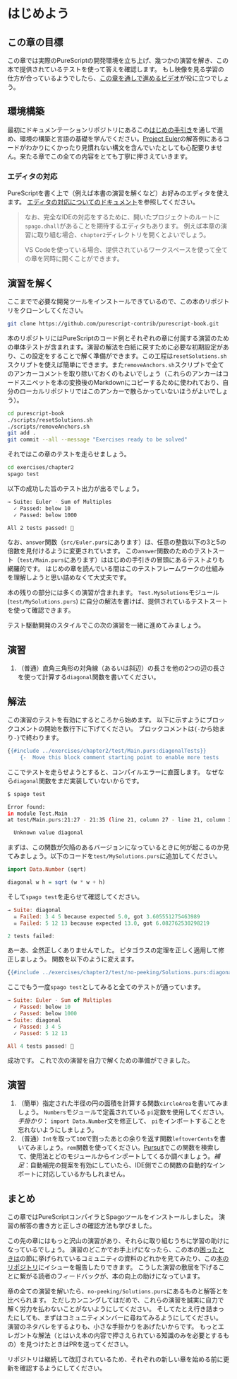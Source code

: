 # はじめよう

## この章の目標

この章では実際のPureScriptの開発環境を立ち上げ、幾つかの演習を解き、この本で提供されているテストを使って答えを確認します。
もし映像を見る学習の仕方が合っているようでしたら、[この章を通しで進めるビデオ](https://www.youtube.com/watch?v=GPjPwb6d-70)が役に立つでしょう。

## 環境構築

最初にドキュメンテーションリポジトリにあるこの[はじめの手引き](https://github.com/purescript/documentation/blob/master/guides/Getting-Started.md)を通しで進め、環境の構築と言語の基礎を学んでください。[Project
Euler](http://projecteuler.net/problem=1)の解答例にあるコードがわかりにくかったり見慣れない構文を含んでいたとしても心配要りません。来たる章でこの全ての内容をとても丁寧に押さえていきます。

### エディタの対応

PureScriptを書く上で（例えば本書の演習を解くなど）お好みのエディタを使えます。
[エディタの対応についてのドキュメント](https://github.com/purescript/documentation/blob/master/ecosystem/Editor-and-tool-support.md#editor-support)を参照してください。

> なお、完全なIDEの対応をするために、開いたプロジェクトのルートに`spago.dhall`があることを期待するエディタもあります。
> 例えば本章の演習に取り組む場合、`chapter2`ディレクトリを開くとよいでしょう。
>
> VS Codeを使っている場合、提供されているワークスペースを使って全ての章を同時に開くことができます。

## 演習を解く

ここまでで必要な開発ツールをインストールできているので、この本のリポジトリをクローンしてください。

```sh
git clone https://github.com/purescript-contrib/purescript-book.git
```

本のリポジトリにはPureScriptのコード例とそれぞれの章に付属する演習のための単体テストが含まれます。演習の解法を白紙に戻すために必要な初期設定があり、この設定をすることで解く準備ができます。この工程は`resetSolutions.sh`スクリプトを使えば簡単にできます。また`removeAnchors.sh`スクリプトで全てのアンカーコメントを取り除いておくのもよいでしょう（これらのアンカーはコードスニペットを本の変換後のMarkdownにコピーするために使われており、自分のローカルリポジトリではこのアンカーで散らかっていないほうがよいでしょう）。

```sh
cd purescript-book
./scripts/resetSolutions.sh
./scripts/removeAnchors.sh
git add .
git commit --all --message "Exercises ready to be solved"
```

それではこの章のテストを走らせましょう。

```sh
cd exercises/chapter2
spago test
```

以下の成功した旨のテスト出力が出るでしょう。

```sh
→ Suite: Euler - Sum of Multiples
  ✓ Passed: below 10
  ✓ Passed: below 1000

All 2 tests passed! 🎉
```

なお、`answer`関数（`src/Euler.purs`にあります）は、任意の整数以下の3と5の倍数を見付けるように変更されています。
この`answer`関数のためのテストスート（`test/Main.purs`にあります）ははじめの手引きの冒頭にあるテストよりも網羅的です。
はじめの章を読んでいる間はこのテストフレームワークの仕組みを理解しようと思い詰めなくて大丈夫です。

本の残りの部分には多くの演習が含まれます。
`Test.MySolutions`モジュール (`test/MySolutions.purs`)
に自分の解法を書けば、提供されているテストスートを使って確認できます。

テスト駆動開発のスタイルでこの次の演習を一緒に進めてみましょう。

## 演習

1. （普通）直角三角形の対角線（あるいは斜辺）の長さを他の2つの辺の長さを使って計算する`diagonal`関数を書いてください。

## 解法

この演習のテストを有効にするところから始めます。
以下に示すようにブロックコメントの開始を数行下に下げてください。
ブロックコメントは`{-`から始まり`-}`で終わります。

```hs
{{#include ../exercises/chapter2/test/Main.purs:diagonalTests}}
    {-  Move this block comment starting point to enable more tests
```

ここでテストを走らせようとすると、コンパイルエラーに直面します。
なぜなら`diagonal`関数をまだ実装していないからです。

```sh
$ spago test

Error found:
in module Test.Main
at test/Main.purs:21:27 - 21:35 (line 21, column 27 - line 21, column 35)

  Unknown value diagonal
```

まずは、この関数が欠陥のあるバージョンになっているときに何が起こるのか見てみましょう。以下のコードを`test/MySolutions.purs`に追加してください。

```hs
import Data.Number (sqrt)

diagonal w h = sqrt (w * w + h)
```

そして`spago test`を走らせて確認してください。

```hs
→ Suite: diagonal
  ☠ Failed: 3 4 5 because expected 5.0, got 3.605551275463989
  ☠ Failed: 5 12 13 because expected 13.0, got 6.082762530298219

2 tests failed:
```

あーあ、全然正しくありませんでした。
ピタゴラスの定理を正しく適用して修正しましょう。
関数を以下のように変えます。

```hs
{{#include ../exercises/chapter2/test/no-peeking/Solutions.purs:diagonal}}
```

ここでもう一度`spago test`としてみると全てのテストが通っています。

```hs
→ Suite: Euler - Sum of Multiples
  ✓ Passed: below 10
  ✓ Passed: below 1000
→ Suite: diagonal
  ✓ Passed: 3 4 5
  ✓ Passed: 5 12 13

All 4 tests passed! 🎉
```

成功です。
これで次の演習を自力で解くための準備ができました。

## 演習

 1. （簡単）指定された半径の円の面積を計算する関数`circleArea`を書いてみましょう。
    `Numbers`モジュールで定義されている `pi`定数を使用してください。
    *手掛かり*： `import Data.Number`文を修正して、 `pi`をインポートすることを忘れないようにしましょう。
 1. （普通）`Int`を取って`100`で割ったあとの余りを返す関数`leftoverCents`を書いてみましょう。`rem`関数を使ってください。[Pursuit](https://pursuit.purescript.org/)でこの関数を検索して、使用法とどのモジュールからインポートしてくるか調べましょう。*補足*：自動補完の提案を有効にしていたら、IDE側でこの関数の自動的なインポートに対応しているかもしれません。

## まとめ

この章ではPureScriptコンパイラとSpagoツールをインストールしました。
演習の解答の書き方と正しさの確認方法も学びました。

この先の章にはもっと沢山の演習があり、それらに取り組むうちに学習の助けになっているでしょう。
演習のどこかでお手上げになったら、この本の[困ったときは](chapter1.ja.md#getting-help)の節に挙げられているコミュニティの資料のどれかを見てみたり、この[本のリポジトリ](https://github.com/purescript-contrib/purescript-book/issues)にイシューを報告したりできます。
こうした演習の敷居を下げることに繋がる読者のフィードバックが、本の向上の助けになっています。

章の全ての演習を解いたら、`no-peeking/Solutions.purs`にあるものと解答とを比べられます。
ただしカンニングしてはだめで、これらの演習を誠実に自力で解く労力を払わないことがないようにしてください。
そしてたとえ行き詰まったにしても、まずはコミュニティメンバーに尋ねてみるようにしてください。
演習のネタバレをするよりも、小さな手掛かりをあげたいからです。
もっとエレガントな解法（とはいえ本の内容で押さえられている知識のみを必要とするもの）を見つけたときはPRを送ってください。

リポジトリは継続して改訂されているため、それぞれの新しい章を始める前に更新を確認するようにしてください。
